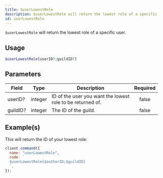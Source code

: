 ```yaml
---
title: $userLowestRole
description: $userLowestRole will return the lowest role of a specific user.
id: userLowestRole
---
```


`$userLowestRole` will return the lowest role of a specific user.

## Usage

```php
$userLowestRole[userID?;guildID?]
```

## Parameters

| Field    | Type    | Description                                                | Required |
| -------- | ------- | ---------------------------------------------------------- | :------: |
| userID?  | integer | ID of the user you want the lowest role to be returned of. |  false   |
| guildID? | integer | The ID of the guild.                                       |  false   |

## Example(s)

This will return the ID of your lowest role:

```javascript
client.command({
  name: "userLowestRole",
  code: `
  $userLowestRole[$authorID;$guildID]
  `,
});
```
